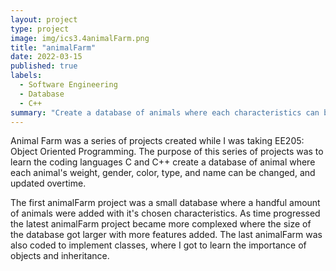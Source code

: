 ```yaml
---
layout: project
type: project
image: img/ics3.4animalFarm.png
title: "animalFarm"
date: 2022-03-15
published: true
labels:
  - Software Engineering
  - Database
  - C++
summary: "Create a database of animals where each characteristics can be updated and modified."
---
```


Animal Farm was a series of projects created while I was taking EE205: Object Oriented Programming. The purpose of this series of projects was to learn the coding languages C and C++ create a database of animal where each animal's weight, gender, color, type, and name can be changed, and updated overtime.

The first animalFarm project was a small database where a handful amount of animals were added with it's chosen characteristics. As time progressed the latest animalFarm project became more complexed where the size of the database got larger with more features added. The last animalFarm was also coded to implement classes, where I got to learn the importance of objects and inheritance.
